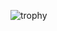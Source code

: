 ![trophy](https://github-profile-trophy.vercel.app/?username=vaporwavy&theme=darkhub&no-frame=true&margin-w=8&margin-h=8)
